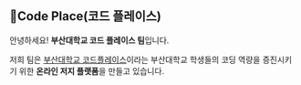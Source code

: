 ## 🌱Code Place(코드 플레이스)

안녕하세요! **부산대학교 코드 플레이스 팀**입니다.

저희 팀은 [부산대학교 코드플레이스](https://code.pusan.ac.kr)이라는 부산대학교 학생들의 코딩 역량을 증진시키기 위한 **온라인 저지 플랫폼**을 만들고 있습니다.






